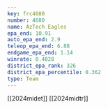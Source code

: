 ```yaml
---
key: frc4680
number: 4680
name: AzTech Eagles
epa_end: 10.91
auto_epa_end: 2.9
teleop_epa_end: 6.88
endgame_epa_end: 1.14
winrate: 0.4828
district_epa_rank: 326
district_epa_percentile: 0.362
type: Team
---
```

[[2024midet]]
[[2024midtr]]

